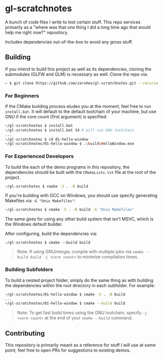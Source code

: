 # gl-scratchnotes
A bunch of code files I write to test certain stuff. This repo services primarily as a "where was that one thing I did a long time ago that would help me right now?" repository.

Includes dependencies out-of-the-box to avoid any gross stuff.

## Building

If you intend to build this project as well as its dependencies, cloning the submodules (GLFW and GLM) is necessary as well. Clone the repo via:
```sh
~ $ git clone https://github.com/zaruhev/gl-scratchnotes.git --recurse-submodules
```

### For Beginners
If the CMake building process eludes you at the moment, feel free to run `install.bat`. It will default to the default toolchain of your machine, but use GNU if the core count (first argument) is specified:
```sh
~/gl-scratchnotes $ install.bat
~/gl-scratchnotes $ install.bat 14 # will use GNU toolchain
...
~/gl-scratchnotes $ cd 01-hello-window
~/gl-scratchnotes/01-hello-window $ .\build\HelloWindow.exe
```

### For Experienced Developers

To build the each of the demo programs in this repository, the dependencies should be built with the `CMakeLists.txt` file at the root of the project.

```sh
~/gl-scratchotes $ cmake -S . -B build
```
If you're building with GCC on Windows, you should use specify generating Makefiles via `-G "Unix Makefiles"`:
```sh
~/gl-scratchnotes $ cmake -S . -B build -G "Unix Makefiles"
```
The same goes for using any other build system that isn't MSVC, which is the Windows default builder.

After configuring, build the dependencies via:
```
~/gl-scratchnotes $ cmake --build build
```
> Note: If using GNU/mingw, compile with multiple jobs via `cmake --build build -j <core count>` to minimize compilation times.

### Building Subfolders
To build a nested project folder, simply do the same thing as with building the dependencies within the root directory in each subfolder. For example:
```sh
~/gl-scratchnotes/01-hello-window $ cmake -S . -B build
...
~/gl-scratchnotes/01-hello-window $ cmake --build build
```

> Note: To get fast build times using the GNU toolchain, specify `-j <core count>` at the end of your `cmake --build` command.

## Contributing
This repository is primarily meant as a reference for stuff I will use at some point, feel free to open PRs for suggestions to existing demos.